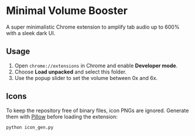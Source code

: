 # Minimal Volume Booster

A super minimalistic Chrome extension to amplify tab audio up to 600% with a sleek dark UI.

## Usage
1. Open `chrome://extensions` in Chrome and enable **Developer mode**.
2. Choose **Load unpacked** and select this folder.
3. Use the popup slider to set the volume between 0x and 6x.

## Icons
To keep the repository free of binary files, icon PNGs are ignored. Generate them with [Pillow](https://python-pillow.org/) before loading the extension:

```bash
python icon_gen.py
```
